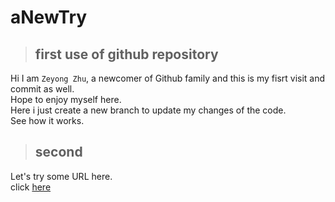 # aNewTry

> ## first use of github repository

Hi I am `Zeyong Zhu`, a newcomer of Github family and this is my fisrt visit and commit as well.<br>
Hope to enjoy myself here.<br>
Here i just create a new branch to update my changes of the code.<br>
See how it works.<br>

> ## second
Let's try some URL here.<br>
click [here](https://github.com/CyC2018/CS-Notes"reference") <br>
